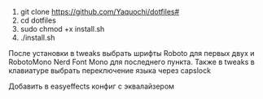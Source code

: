 1) git clone https://github.com/Yaquochi/dotfiles#
2) cd dotfiles
3) sudo chmod +x install.sh
4) ./install.sh

После установки в tweaks выбрать шрифты Roboto для первых двух и RobotoMono Nerd Font Mono для последнего пункта. Также в tweaks в клавиатуре выбрать переключение языка через capslock

Добавить в easyeffects конфиг с эквалайзером

